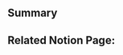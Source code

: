 <!---

Provide a short summary in the Title above. Examples of good PR titles:

* "Feature: add so-and-so models"

* "Fix: deduplicate such-and-such"

* "Update: dbt version 0.13.0"

-->

## Summary

<!---

Describe your changes, and why you're making them. Is this linked to an open

issue, a Trello card, or another pull request? Link it here.

-->


## Related Notion Page:

<!---

Include any output that confirms that the models do what is expected. This might

be a link to an in-development dashboard in your BI tool, or a query that

compares an existing model with a new one.

-->
